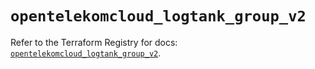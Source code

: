 # `opentelekomcloud_logtank_group_v2`

Refer to the Terraform Registry for docs: [`opentelekomcloud_logtank_group_v2`](https://registry.terraform.io/providers/opentelekomcloud/opentelekomcloud/1.36.2/docs/resources/logtank_group_v2).
